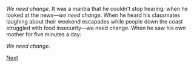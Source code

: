 *We need change*. It was a mantra that he couldn’t stop hearing; when he looked at the news—*we need change*. When he heard his classmates laughing about their weekend escapades while people down the coast struggled with food insecurity—we need change. When he saw his own mother for five minutes a day:

*We need change*. 

[Next](https://dorsadanesh.github.io/RisingTides-Sink-or-Swim/tommy11-1.html)
